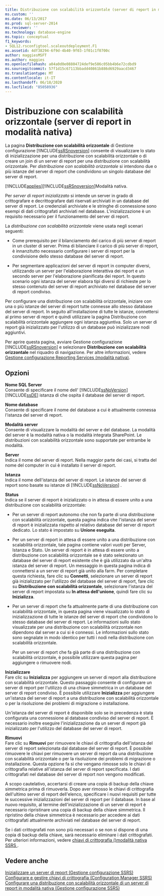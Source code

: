 ```yaml
---
title: Distribuzione con scalabilità orizzontale (server di report in modalità nativa) | Microsoft Docs
ms.custom: ''
ms.date: 06/13/2017
ms.prod: sql-server-2014
ms.reviewer: ''
ms.technology: database-engine
ms.topic: conceptual
f1_keywords:
- SQL12.rsconfigtool.scaleoutdeployment.F1
ms.assetid: 4df38294-6f9d-4b40-9f03-1f01c1f0700c
author: maggiesMSFT
ms.author: maggies
ms.openlocfilehash: a04a0d0e08804724def9e586c05bb4b6e72cdbd9
ms.sourcegitcommit: 57f1d15c67113bbadd40861b886d6929aacd3467
ms.translationtype: MT
ms.contentlocale: it-IT
ms.lasthandoff: 06/18/2020
ms.locfileid: "85058936"
---
```

# <a name="scale-out-deployment-native-mode-report-server"></a>Distribuzione con scalabilità orizzontale (server di report in modalità nativa)
  La pagina **Distribuzione con scalabilità orizzontale** di Gestione configurazione [!INCLUDE[ssRSnoversion](../../includes/ssrsnoversion-md.md)] consente di visualizzare lo stato di inizializzazione per una distribuzione con scalabilità orizzontale o di creare un join di un server di report per una distribuzione con scalabilità orizzontale. Per *distribuzione con scalabilità orizzontale* si intendono due o più istanze del server di report che condividono un singolo database del server di report.  
  
 [!INCLUDE[applies](../../includes/applies-md.md)][!INCLUDE[ssRSnoversion](../../includes/ssrsnoversion-md.md)]Modalità nativa.  
  
 Per *server di report inizializzato* si intende un server in grado di crittografare e decrittografare dati riservati archiviati in un database del server di report. Le credenziali archiviate e le stringhe di connessione sono esempi di dati crittografati archiviati nel database. L'inizializzazione è un requisito necessario per il funzionamento del server di report.  
  
 La *distribuzione con scalabilità orizzontale* viene usata negli scenari seguenti:  
  
-   Come prerequisito per il bilanciamento del carico di più server di report in un cluster di server. Prima di bilanciare il carico di più server di report, è innanzitutto necessario configurare i server di report per la condivisione dello stesso database del server di report.  
  
-   Per segmentare applicazioni del server di report in computer diversi, utilizzando un server per l'elaborazione interattiva dei report e un secondo server per l'elaborazione pianificata dei report. In questo scenario ogni istanza del server elabora tipi diversi di richieste per lo stesso contenuto del server di report archiviato nel database del server di report condiviso.  
  
 Per configurare una distribuzione con scalabilità orizzontale, iniziare con una o più istanze del server di report tutte connesse allo stesso database del server di report. In seguito all'installazione di tutte le istanze, connettersi al primo server di report e quindi utilizzare la pagina Distribuzione con scalabilità orizzontale aggiungere ogni istanza aggiuntiva. Solo un server di report già inizializzato per l'utilizzo di un database può inizializzare nodi aggiuntivi.  
  
 Per aprire questa pagina, avviare Gestione configurazione [!INCLUDE[ssRSnoversion](../../includes/ssrsnoversion-md.md)] e selezionare **Distribuzione con scalabilità orizzontale** nel riquadro di navigazione. Per altre informazioni, vedere [Gestione configurazione Reporting Services &#40;modalità nativa&#41;](../../../2014/sql-server/install/reporting-services-configuration-manager-native-mode.md).  
  
## <a name="options"></a>Opzioni  
 **Nome SQL Server**  
 Consente di specificare il nome dell' [!INCLUDE[ssNoVersion](../../includes/ssnoversion-md.md)] [!INCLUDE[ssDE](../../includes/ssde-md.md)] istanza di che ospita il database del server di report.  
  
 **Nome database**  
 Consente di specificare il nome del database a cui è attualmente connessa l'istanza del server di report.  
  
 **Modalità server**  
 Consente di visualizzare la modalità del server e del database. La modalità del server è la modalità nativa o la modalità integrata SharePoint. Le distribuzioni con scalabilità orizzontale sono supportate per entrambe le modalità.  
  
 **Server**  
 Indica il nome del server di report. Nella maggior parte dei casi, si tratta del nome del computer in cui è installato il server di report.  
  
 **Istanza**  
 Indica il nome dell'istanza del server di report. Le istanze del server di report sono basate su istanze di [!INCLUDE[ssNoVersion](../../includes/ssnoversion-md.md)] .  
  
 **Status**  
 Indica se il server di report è inizializzato o in attesa di essere unito a una distribuzione con scalabilità orizzontale:  
  
-   Per un server di report autonomo che non fa parte di una distribuzione con scalabilità orizzontale, questa pagina indica che l'istanza del server di report è inizializzata rispetto al relativo database del server di report dedicato. Lo stato è impostato su **Unione eseguita**.  
  
-   Per un server di report in attesa di essere unito a una distribuzione con scalabilità orizzontale, tale pagina contiene valori vuoti per Server, Istanza e Stato. Un server di report è in attesa di essere unito a distribuzione con scalabilità orizzontale se è stato selezionato un database del server di report esistente che è già utilizzato da un'altra istanza del server di report. Un messaggio in questa pagina indica di connettersi a un server di report già unito alla farm. Per completare questa richiesta, fare clic su **Connetti**, selezionare un server di report già inizializzato per l'utilizzo del database del server di report, fare clic su **Distribuzione con scalabilità orizzontale**, selezionare l'istanza del server di report impostata su **In attesa dell'unione**, quindi fare clic su **Inizializza**.  
  
-   Per un server di report che fa attualmente parte di una distribuzione con scalabilità orizzontale, in questa pagina viene visualizzato lo stato di inizializzazione di tutte le istanze del server di report che condividono lo stesso database del server di report. Le informazioni sullo stato visualizzate per una distribuzione con scalabilità orizzontale non dipendono dal server a cui si è connessi. Le informazioni sullo stato sono segnalate in modo identico per tutti i nodi nella distribuzione con scalabilità orizzontale.  
  
     Per un server di report che fa già parte di una distribuzione con scalabilità orizzontale, è possibile utilizzare questa pagina per aggiungere o rimuovere nodi.  
  
 **Inizializzare**  
 Fare clic su **Inizializza** per aggiungere un server di report alla distribuzione con scalabilità orizzontale. Questo passaggio consente di configurare un server di report per l'utilizzo di una chiave simmetrica in un database del server di report condiviso. È possibile utilizzare **Inizializza** per aggiungere un'istanza del server di report a una distribuzione con scalabilità orizzontale o per la risoluzione dei problemi di migrazione o installazione.  
  
 Un'istanza del server di report è disponibile solo se in precedenza è stata configurata una connessione al database condiviso del server di report. È necessario inoltre eseguire l'inizializzazione da un server di report già inizializzato per l'utilizzo del database del server di report.  
  
 **Rimuovi**  
 Fare clic su **Rimuovi** per rimuovere le chiavi di crittografia dell'istanza del server di report selezionata dal database del server di report. È possibile rimuovere le chiavi per rimuovere un server di report da una distribuzione con scalabilità orizzontale o per la risoluzione dei problemi di migrazione o installazione. Questa opzione fa sì che vengano rimosse solo le chiavi di crittografia relative all'istanza del server di report specificata. I dati crittografati nel database del server di report non vengono modificati.  
  
 A scopo cautelativo, accertarsi di creare una copia di backup della chiave simmetrica prima di rimuoverla. Dopo aver rimosso le chiavi di crittografia dell'ultimo server di report dell'elenco, specificare i nuovi requisiti per tutte le successive inizializzazioni del server di report per il database. In base al nuovo requisito, al termine dell'inizializzazione di un server di report è necessario ripristinare una copia di backup della chiave simmetrica. Il ripristino della chiave simmetrica è necessario per accedere ai dati crittografati attualmente archiviati nel database del server di report.  
  
 Se i dati crittografati non sono più necessari o se non si dispone di una copia di backup della chiave, sarà necessario eliminare i dati crittografati. Per ulteriori informazioni, vedere [chiavi di crittografia &#40;&#41;modalità nativa SSRS ](../../../2014/sql-server/install/encryption-keys-ssrs-native-mode.md).  
  
## <a name="see-also"></a>Vedere anche  
 [Inizializzare un server di report &#40;Gestione configurazione SSRS&#41;](../../reporting-services/install-windows/ssrs-encryption-keys-initialize-a-report-server.md)   
 [Configurare e gestire chiavi di crittografia &#40;Configuration Manager SSRS&#41;](../../reporting-services/install-windows/ssrs-encryption-keys-manage-encryption-keys.md)   
 [Configurare una distribuzione con scalabilità orizzontale di un server di report in modalità nativa &#40;Gestione configurazione SSRS&#41;](../../reporting-services/install-windows/configure-a-native-mode-report-server-scale-out-deployment.md)  
  
  
